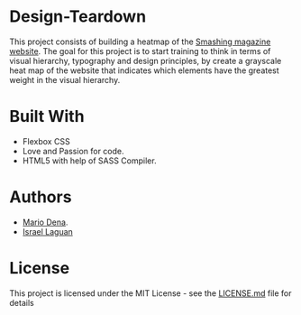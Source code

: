 # Design-Teardown

This project consists of building a heatmap of the [Smashing magazine website](https://www.smashingmagazine.com/).  The goal for this project is to start training to think in terms of visual hierarchy, typography and design principles, by create a grayscale heat map of the website that indicates which elements have the greatest weight in the visual hierarchy.

# Built With

* Flexbox CSS
* Love and Passion for code.
* HTML5 with help of SASS Compiler.

# Authors

* [Mario Dena](https://github.com/MarioDena).
* [Israel Laguan](https://github.com/Israel-Laguan)

# License

This project is licensed under the MIT License - see the [LICENSE.md](LICENSE.md) file for details